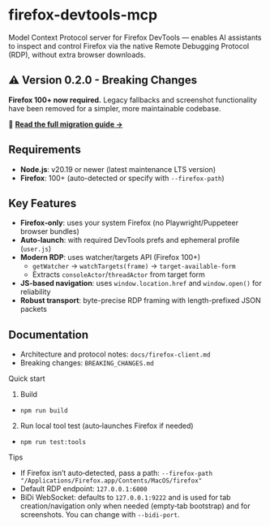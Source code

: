 # firefox-devtools-mcp

Model Context Protocol server for Firefox DevTools — enables AI assistants to inspect and control Firefox via the native Remote Debugging Protocol (RDP), without extra browser downloads.

## ⚠️ Version 0.2.0 - Breaking Changes

**Firefox 100+ now required.** Legacy fallbacks and screenshot functionality have been removed for a simpler, more maintainable codebase.

📖 **[Read the full migration guide →](./BREAKING_CHANGES.md)**

## Requirements

- **Node.js**: v20.19 or newer (latest maintenance LTS version)
- **Firefox**: 100+ (auto-detected or specify with `--firefox-path`)

## Key Features

- **Firefox‑only**: uses your system Firefox (no Playwright/Puppeteer browser bundles)
- **Auto‑launch**: with required DevTools prefs and ephemeral profile (`user.js`)
- **Modern RDP**: uses watcher/targets API (Firefox 100+)
  - `getWatcher` → `watchTargets(frame)` → `target-available-form`
  - Extracts `consoleActor`/`threadActor` from target form
- **JS-based navigation**: uses `window.location.href` and `window.open()` for reliability
- **Robust transport**: byte-precise RDP framing with length-prefixed JSON packets

## Documentation

- Architecture and protocol notes: `docs/firefox-client.md`
- Breaking changes: `BREAKING_CHANGES.md`

Quick start

1) Build
- `npm run build`

2) Run local tool test (auto‑launches Firefox if needed)
- `npm run test:tools`

Tips

- If Firefox isn’t auto‑detected, pass a path: `--firefox-path "/Applications/Firefox.app/Contents/MacOS/firefox"`
- Default RDP endpoint: `127.0.0.1:6000`
- BiDi WebSocket: defaults to `127.0.0.1:9222` and is used for tab creation/navigation only when needed (empty‑tab bootstrap) and for screenshots. You can change with `--bidi-port`.
